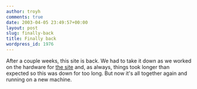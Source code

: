 ```yaml
---
author: troyh
comments: true
date: 2003-04-05 23:49:57+00:00
layout: post
slug: finally-back
title: Finally back
wordpress_id: 1976
---
```


After a couple weeks, this site is back. We had to take it down as we worked on the hardware for [the site](http://www.recipezaar.com) and, as always, things took longer than expected so this was down for too long. But now it's all together again and running on a new machine.
